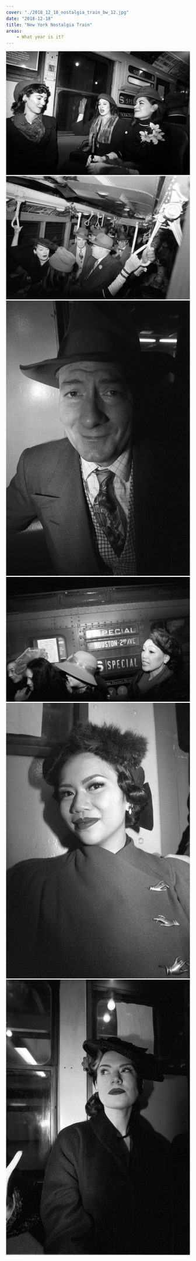 ```yaml
---
cover: "./2018_12_18_nostalgia_train_bw_12.jpg"
date: "2018-12-18"
title: "New York Nostalgia Train"
areas:
    - What year is it?
---
```


![](./2018_12_18_nostalgia_train_bw_29.jpg)
![](./2018_12_18_nostalgia_train_bw_11.jpg)
![](./2018_12_18_nostalgia_train_bw_7.jpg)
![](./2018_12_18_nostalgia_train_bw_13.jpg)
![](./2018_12_18_nostalgia_train_bw_21-Recovered.jpg)
![](./2018_12_18_nostalgia_train_bw_24-Recovered.jpg)
